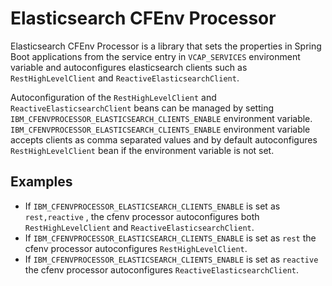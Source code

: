 # Elasticsearch CFEnv Processor

Elasticsearch CFEnv Processor is a library that sets the properties in Spring Boot applications from the service entry in `VCAP_SERVICES` environment variable and autoconfigures elasticsearch clients such as `RestHighLevelClient` and `ReactiveElasticsearchClient`.

Autoconfiguration of the `RestHighLevelClient` and `ReactiveElasticsearchClient` beans can be managed by setting `IBM_CFENVPROCESSOR_ELASTICSEARCH_CLIENTS_ENABLE` environment variable. `IBM_CFENVPROCESSOR_ELASTICSEARCH_CLIENTS_ENABLE` environment variable accepts clients as comma separated values and by default autoconfigures `RestHighLevelClient` bean if the environment variable is not set.

## Examples

* If `IBM_CFENVPROCESSOR_ELASTICSEARCH_CLIENTS_ENABLE` is set as `rest,reactive` , the cfenv processor autoconfigures both `RestHighLevelClient` and `ReactiveElasticsearchClient`.
* If `IBM_CFENVPROCESSOR_ELASTICSEARCH_CLIENTS_ENABLE` is set as `rest` the cfenv processor autoconfigures `RestHighLevelClient`.
* If `IBM_CFENVPROCESSOR_ELASTICSEARCH_CLIENTS_ENABLE` is set as `reactive` the cfenv processor autoconfigures `ReactiveElasticsearchClient`.
